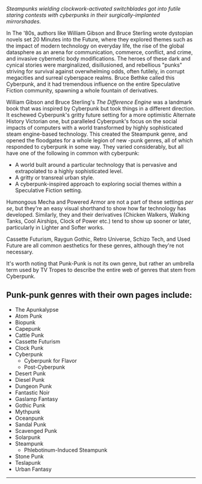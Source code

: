 _Steampunks wielding clockwork-activated switchblades got into futile staring contests with cyberpunks in their surgically-implanted mirrorshades._

In The '80s, authors like William Gibson and Bruce Sterling wrote dystopian novels set 20 Minutes into the Future, where they explored themes such as the impact of modern technology on everyday life, the rise of the global datasphere as an arena for communication, commerce, conflict, and crime, and invasive cybernetic body modifications. The heroes of these dark and cynical stories were marginalized, disillusioned, and rebellious "punks" striving for survival against overwhelming odds, often futilely, in corrupt megacities and surreal cyberspace realms. Bruce Bethke called this Cyberpunk, and it had tremendous influence on the entire Speculative Fiction community, spawning a whole fountain of derivatives.

William Gibson and Bruce Sterling's _The Difference Engine_ was a landmark book that was inspired by Cyberpunk but took things in a different direction. It eschewed Cyberpunk's gritty future setting for a more optimistic Alternate History Victorian one, but paralleled Cyberpunk's focus on the social impacts of computers with a world transformed by highly sophisticated steam engine-based technology. This created the Steampunk genre, and opened the floodgates for a whole legion of new -punk genres, all of which responded to cyberpunk in some way. They varied considerably, but all have one of the following in common with cyberpunk:

-   A world built around a particular technology that is pervasive and extrapolated to a highly sophisticated level.
-   A gritty or transreal urban style.
-   A cyberpunk-inspired approach to exploring social themes within a Speculative Fiction setting.

Humongous Mecha and Powered Armor are not a part of these settings _per se_, but they're an easy visual shorthand to show how far technology has developed. Similarly, they and their derivatives (Chicken Walkers, Walking Tanks, Cool Airships, Clock of Power etc.) tend to show up sooner or later, particularly in Lighter and Softer works.

Cassette Futurism, Raygun Gothic, Retro Universe, Schizo Tech, and Used Future are all common aesthetics for these genres, although they're not necessary.

It's worth noting that Punk-Punk is not its own genre, but rather an umbrella term used by TV Tropes to describe the entire web of genres that stem from Cyberpunk.

## Punk-punk genres with their own pages include:

-   The Apunkalypse
-   Atom Punk
-   Biopunk
-   Capepunk
-   Cattle Punk
-   Cassette Futurism
-   Clock Punk
-   Cyberpunk
    -   Cyberpunk for Flavor
    -   Post-Cyberpunk
-   Desert Punk
-   Diesel Punk
-   Dungeon Punk
-   Fantastic Noir
-   Gaslamp Fantasy
-   Gothic Punk
-   Mythpunk
-   Oceanpunk
-   Sandal Punk
-   Scavenged Punk
-   Solarpunk
-   Steampunk
    -   Phlebotinum-Induced Steampunk
-   Stone Punk
-   Teslapunk
-   Urban Fantasy

___